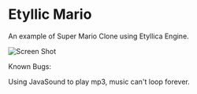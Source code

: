 Etyllic Mario
=============

An example of Super Mario Clone using Etyllica Engine.

![Screen Shot](http://s24.postimage.org/wplcod6rn/mario.png)

Known Bugs:

Using JavaSound to play mp3, music can't loop forever.
